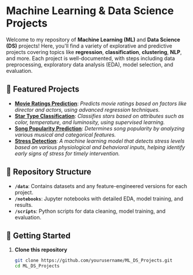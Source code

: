 # Machine Learning & Data Science Projects

Welcome to my repository of **Machine Learning (ML)** and **Data Science (DS)** projects! Here, you'll find a variety of explorative and predictive projects covering topics like **regression**, **classification**, **clustering**, **NLP**, and more. Each project is well-documented, with steps including data preprocessing, exploratory data analysis (EDA), model selection, and evaluation.

## 🌟 Featured Projects

- **[Movie Ratings Prediction](link)**: *Predicts movie ratings based on factors like director and actors, using advanced regression techniques.*
- **[Star Type Classification](link)**: *Classifies stars based on attributes such as color, temperature, and luminosity, using supervised learning.*
- **[Song Popularity Prediction](https://github.com/codewithadvi/Machine-Learning-and-Data-Science-Projects/blob/main/music-popularity-prediction%20(1).ipynb)**: *Determines song popularity by analyzing various musical and categorical features.*
- **[Stress Detection](link)**: *A machine learning model that detects stress levels based on various physiological and behavioral inputs, helping identify early signs of stress for timely intervention.*

## 📂 Repository Structure

- **`/data`**: Contains datasets and any feature-engineered versions for each project.
- **`/notebooks`**: Jupyter notebooks with detailed EDA, model training, and results.
- **`/scripts`**: Python scripts for data cleaning, model training, and evaluation.

## 🚀 Getting Started

1. **Clone this repository**
   ```bash
   git clone https://github.com/yourusername/ML_DS_Projects.git
   cd ML_DS_Projects
